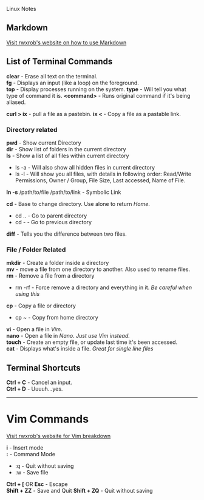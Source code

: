  Linux Notes
## Markdown
[Visit rwxrob's website on how to use Markdown](https://rwx.gg/markdown)

## List of Terminal Commands

**clear** - Erase all text on the terminal.  
**fg** - Displays an input (like  a loop) on the foreground.  
**top** - Display processes running on the system.
**type** <command> - Will tell you what type of command it is.
**\<command>** - Runs original command if it's being aliased.

**curl <link> > ix** - pull a file as a pastebin.
**ix < <filename>** - Copy a file as a pastable link.

### Directory related
**pwd** - Show current Directory  
**dir** - Show list of folders in the current directory  
**ls** - Show a list of all files within current directory
* ls -a - Will also show all hidden files in current directory
* ls -l - Will show you all files, with details in following order: Read/Write Permissions, Owner / Group, File Size, Last accessed, Name of File.

**ln -s** /path/to/file /path/to/link - Symbolic Link

**cd** - Base to change directory. Use alone to return *Home*.
* cd .. - Go to parent directory
* cd - - Go to previous directory

**diff** - Tells you the difference between two files.

### File / Folder Related
**mkdir** - Create a folder inside a directory  
**mv** - move a file from one directory to another. Also used to rename files.  
**rm** - Remove a file from a directory
* rm -rf - Force remove a directory and everything in it. *Be careful when using this*

**cp** - Copy a file or directory
* cp ~ - Copy from home directory

**vi** - Open a file in *Vim*.  
**nano** - Open a file in *Nano*. *Just use Vim instead.*  
**touch** - Create an empty file, or update last time it's been accessed.  
**cat** - Displays what's inside a file. *Great for single line files*  

## Terminal Shortcuts

**Ctrl + C** - Cancel an input.  
**Ctrl + D** - Uuuuh...yes.

----

# Vim Commands

[Visit rwxrob's website for Vim breakdown](https://rwx.gg/vim)

**i** - Insert mode  
**:** - Command Mode  
* :q - Quit without saving
* :w - Save file

**Ctrl + [** OR **Esc** - Escape  
**Shift + ZZ** - Save and Quit
**Shift + ZQ** - Quit without saving
